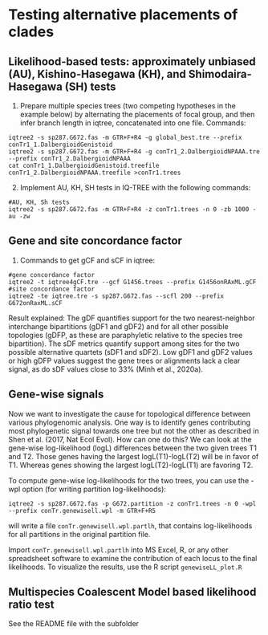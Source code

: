 # Testing alternative placements of clades

## Likelihood-based tests: approximately unbiased (AU), Kishino-Hasegawa (KH), and Shimodaira-Hasegawa (SH) tests

1. Prepare multiple species trees (two competing hypotheses in the example below) by alternating the placements of focal group, and then infer branch length in iqtree, concatenated into one file. Commands:
```
iqtree2 -s sp287.G672.fas -m GTR+F+R4 -g global_best.tre --prefix conTr1_1.DalbergioidGenistoid
iqtree2 -s sp287.G672.fas -m GTR+F+R4 -g conTr1_2.DalbergioidNPAAA.tre --prefix conTr1_2.DalbergioidNPAAA
cat conTr1_1.DalbergioidGenistoid.treefile conTr1_2.DalbergioidNPAAA.treefile >conTr1.trees
```
2. Implement AU, KH, SH tests in IQ-TREE with the following commands:
```
#AU, KH, Sh tests
iqtree2 -s sp287.G672.fas -m GTR+F+R4 -z conTr1.trees -n 0 -zb 1000 -au -zw
```

## Gene and site concordance factor
1. Commands to get gCF and sCF in iqtree:
```
#gene concordance factor
iqtree2 -t iqtree4gCF.tre --gcf G1456.trees --prefix G1456onRAxML.gCF
#site concordance factor
iqtree2 -te iqtree.tre -s sp287.G672.fas --scfl 200 --prefix G672onRaxML.sCF
```

Result explained: The gDF quantifies support for the two nearest-neighbor interchange bipartitions (gDF1 and gDF2) and for all other possible
topologies (gDFP, as these are paraphyletic relative to the species
tree bipartition).
The sDF metrics quantify support among sites for the two possible alternative quartets (sDF1 and sDF2). Low gDF1 and gDF2 values or high gDFP values suggest the gene trees or alignments lack a clear signal, as do sDF values close to 33% (Minh et al., 2020a).

## Gene-wise signals
Now we want to investigate the cause for topological difference between various phylogenomic analysis. One way is to identify genes contributing most phylogenetic signal towards one tree but not the other as described in Shen et al. (2017, Nat Ecol Evol). How can one do this? We can look at the gene-wise log-likelihood (logL) differences between the two given trees T1 and T2. Those genes having the largest logL(T1)-logL(T2) will be in favor of T1. Whereas genes showing the largest logL(T2)-logL(T1) are favoring T2.

To compute gene-wise log-likelihoods for the two trees, you can use the -wpl option (for writing partition log-likelihoods):
```
iqtree2 -s sp287.G672.fas -p G672.partition -z conTr1.trees -n 0 -wpl --prefix conTr.genewisell.wpl -m GTR+F+R5
```
will write a file `conTr.genewisell.wpl.partlh`, that contains log-likelihoods for all partitions in the original partition file.

Import `conTr.genewisell.wpl.partlh` into MS Excel, R, or any other spreadsheet software to examine the contribution of each locus to the final likelihoods. To visualize the results, use the R script `genewiseLL_plot.R` 

## Multispecies Coalescent Model based likelihood ratio test
See the README file with the subfolder
